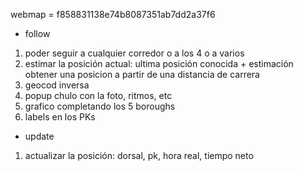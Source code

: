 webmap = f858831138e74b8087351ab7dd2a37f6

- follow

1. poder seguir a cualquier corredor o a los 4 o a varios
2. estimar la posición actual: ultima posición conocida + estimación
	obtener una posicion a partir de una distancia de carrera
3. geocod inversa
4. popup chulo con la foto, ritmos, etc
5. grafico completando los 5 boroughs
6. labels en los PKs

- update

1. actualizar la posición: dorsal, pk, hora real, tiempo neto
